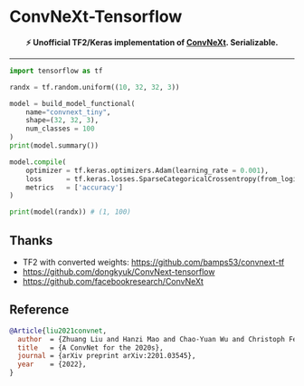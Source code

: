 # ConvNeXt-Tensorflow
<div align="center">

**⚡ Unofficial TF2/Keras implementation of [ConvNeXt](https://github.com/facebookresearch/ConvNeXt). Serializable.**

</div>


****


```python
import tensorflow as tf

randx = tf.random.uniform((10, 32, 32, 3))

model = build_model_functional(
    name="convnext_tiny",
    shape=(32, 32, 3),
    num_classes = 100
)
print(model.summary())

model.compile(
    optimizer = tf.keras.optimizers.Adam(learning_rate = 0.001),
    loss      = tf.keras.losses.SparseCategoricalCrossentropy(from_logits = False),
    metrics   = ['accuracy']
)

print(model(randx)) # (1, 100)
```

## Thanks
- TF2 with converted weights: https://github.com/bamps53/convnext-tf
- https://github.com/dongkyuk/ConvNext-tensorflow
- https://github.com/facebookresearch/ConvNeXt  
 
## Reference

```BibTeX
@Article{liu2021convnet,
  author  = {Zhuang Liu and Hanzi Mao and Chao-Yuan Wu and Christoph Feichtenhofer and Trevor Darrell and Saining Xie},
  title   = {A ConvNet for the 2020s},
  journal = {arXiv preprint arXiv:2201.03545},
  year    = {2022},
}
```

